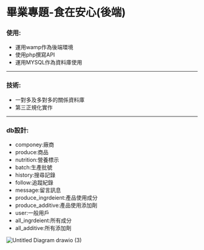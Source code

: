 # 畢業專題-食在安心(後端)

### 使用:
- 運用wamp作為後端環境<br>
- 使用php撰寫API<br>
- 運用MYSQL作為資料庫使用<br>
<hr>

### 技術:
- 一對多及多對多的關係資料庫<br>
- 第三正規化實作<br>

<hr>

### db設計:
- componey:廠商<br>
- produce:商品<br>
- nutrition:營養標示<br>
- batch:生產批號<br>
- history:搜尋記錄<br>
- follow:追蹤紀錄<br>
- message:留言訊息<br>
- produce_ingrdeient:產品使用成分<br>
- produce_additive:產品使用添加劑<br>
- user:一般用戶<br>
- all_ingrdeient:所有成分<br>
- all_additive:所有添加劑<br>


![Untitled Diagram drawio (3)](https://user-images.githubusercontent.com/81628204/178133640-1e8da97d-da7d-46b3-aac5-f74516d46c05.png)
